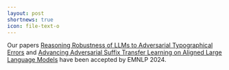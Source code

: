 ```yaml
---
layout: post
shortnews: true
icon: file-text-o
---
```


Our papers [Reasoning Robustness of LLMs to Adversarial Typographical Errors](https://openreview.net/forum?id=Hn6CZ6m7QO) and [Advancing Adversarial Suffix Transfer Learning on Aligned Large Language Models](https://www.arxiv.org/abs/2408.14866) have been accepted by EMNLP 2024.